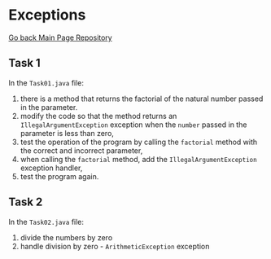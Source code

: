 # Exceptions
<a href="https://github.com/grzesiek-worek/Java-Basics">Go back Main Page Repository</a>

## Task 1

In the `Task01.java` file:

1. there is a method that returns the factorial of the natural number passed in the parameter.
2. modify the code so that the method returns an `IllegalArgumentException` exception when the `number` passed in the parameter is less than zero,
3. test the operation of the program by calling the `factorial` method with the correct and incorrect parameter,
4. when calling the `factorial` method, add the `IllegalArgumentException` exception handler,
5. test the program again.

## Task 2

In the `Task02.java` file:

1. divide the numbers by zero
2. handle division by zero - `ArithmeticException` exception
